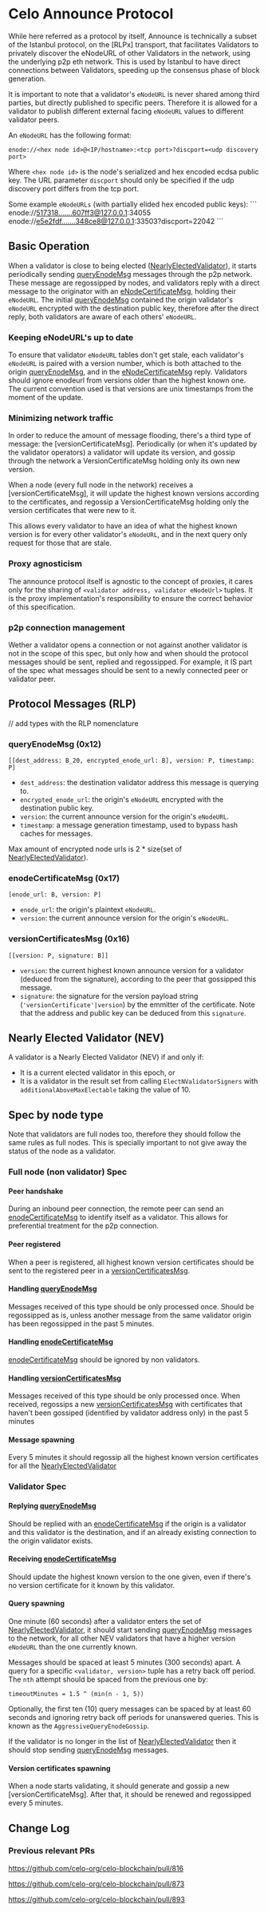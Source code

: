 # Celo Announce Protocol

While here referred as a protocol by itself, Announce is technically a subset of the Istanbul protocol, on the [RLPx] transport, that facilitates Validators to privately discover the eNodeURL of other Validators in the network, using the underlying p2p eth network. This is used by Istanbul to have direct connections between Validators, speeding up the consensus phase of block generation.

It is important to note that a validator's `eNodeURL` is never shared among third parties, but directly published to specific peers. Therefore it is allowed for a validator to publish different external facing `eNodeURL` values to different validator peers.

An `eNodeURL` has the following format:

`enode://<hex node id>@<IP/hostname>:<tcp port>?discport=<udp discovery port>`

Where `<hex node id>` is the node's serialized and hex encoded ecdsa public key. The URL parameter `discport` should only be specified if the udp discovery port differs from the tcp port.

Some example `eNodeURLs` (with partially elided hex encoded public keys):
\```
enode://517318.......607ff3@127.0.0.1:34055
enode://e5e2fdf.......348ce8@127.0.0.1:33503?discport=22042
\```
## Basic Operation

When a validator is close to being elected ([NearlyElectedValidator]), it starts periodically sending [queryEnodeMsg] messages through the p2p network. These message are regossipped by nodes, and validators reply with a direct message to the originator with an [eNodeCertificateMsg], holding their `eNodeURL`. The initial [queryEnodeMsg] contained the origin validator's `eNodeURL` encrypted with the destination public key, therefore after the direct reply, both validators are aware of each others' `eNodeURL`.

### Keeping eNodeURL's up to date

To ensure that validator `eNodeURL` tables don't get stale, each validator's `eNodeURL` is paired with a version number, which is both attached to the origin [queryEnodeMsg], and in the [eNodeCertificateMsg] reply. Validators should ignore enodeurl from versions older than the highest known one. The current convention used is that versions are unix timestamps from the moment of the update.

### Minimizing network traffic

In order to reduce the amount of message flooding, there's a third type of message: the [versionCertificateMsg]. Periodically (or when it's updated by the validator operators) a validator will update its version, and gossip through the network a VersionCertificateMsg holding only its own new version.

When a node (every full node in the network) receives a [versionCertificateMsg], it will update the highest known versions according to the certificates, and regossip a VersionCertificateMsg holding only the version certificates that were new to it.

This allows every validator to have an idea of what the highest known version is for every other validator's `eNodeURL`, and in the next query only request for those that are stale.

### Proxy agnosticism

The announce protocol itself is agnostic to the concept of proxies, it cares only for the sharing of `<validator address, validator eNodeUrl>` tuples. It is the proxy implementation's responsibility to ensure the correct behavior of this specification.

### p2p connection management

Wether a validator opens a connection or not against another validator is not in the scope of this spec, but only how and when should the protocol messages should be sent, replied and regossipped. For example, it IS part of the spec what messages should be sent to a newly connected peer or validator peer.

## Protocol Messages (RLP)

// add types with the RLP nomenclature

### queryEnodeMsg (0x12)

`[[dest_address: B_20, encrypted_enode_url: B], version: P, timestamp: P]`

- `dest_address`: the destination validator address this message is querying to.
- `encrypted_enode_url`: the origin's `eNodeURL` encrypted with the destination public key.
- `version`: the current announce version for the origin's `eNodeURL`.
- `timestamp`: a message generation timestamp, used to bypass hash caches for messages.

Max amount of encrypted node urls is 2 * size(set of [NearlyElectedValidator]).

### enodeCertificateMsg (0x17)

`[enode_url: B, version: P]`

- `enode_url`: the origin's plaintext `eNodeURL`.
- `version`: the current announce version for the origin's `eNodeURL`.

### versionCertificatesMsg (0x16)

`[[version: P, signature: B]]`

- `version`: the current highest known announce version for a validator (deduced from the signature), according to the peer that gossipped this message.
- `signature`: the signature for the version payload string (`'versionCertificate'|version`) by the emmitter of the certificate. Note that the address and public key can be deduced from this `signature`.

## Nearly Elected Validator (NEV)

A validator is a Nearly Elected Validator (NEV) if and only if:

- It is a current elected validator in this epoch, or
- It is a validator in the result set from calling `ElectNValidatorSigners` with `additionalAboveMaxElectable` taking the value of 10.

## Spec by node type

Note that validators are full nodes too, therefore they should follow the same rules as full nodes. This is specially important to not give away the status of the node as a validator.

### Full node (non validator) Spec

#### Peer handshake

During an inbound peer connection, the remote peer can send an [enodeCertificateMsg] to identify itself as a validator. This allows for preferential treatment for the p2p connection.

#### Peer registered

When a peer is registered, all highest known version certificates should be sent to the registered peer in a [versionCertificatesMsg].

#### Handling [queryEnodeMsg]

Messages received of this type should be only processed once.
Should be regossipped as is, unless another message from the same validator origin has been regossipped in the past 5 minutes.

#### Handling [enodeCertificateMsg]

[enodeCertificateMsg] should be ignored by non validators.

#### Handling [versionCertificatesMsg]

Messages received of this type should be only processed once.
When received, regossips a new [versionCertificatesMsg] with certificates that haven't been gossiped (identified by validator address only) in the past 5 minutes

#### Message spawning

Every 5 minutes it should regossip all the highest known version certificates for all the [NearlyElectedValidator]

### Validator Spec

#### Replying [queryEnodeMsg]

Should be replied with an [enodeCertificateMsg] if the origin is a validator and this validator is the destination, and if an already existing connection to the origin validator exists.

#### Receiving [enodeCertificateMsg]

Should update the highest known version to the one given, even if there's no version certificate for it known by this validator.

#### Query spawning

One minute (60 seconds) after a validator enters the set of [NearlyElectedValidator], it should start sending [queryEnodeMsg] messages to the network, for all other NEV validators that have a higher version `eNodeURL` than the one currently known.

Messages should be spaced at least 5 minutes (300 seconds) apart. A query for a specific `<validator, version>` tuple has a retry back off period. The `nth` attempt should be spaced from the previous one by:

```
timeoutMinutes = 1.5 ^ (min(n - 1, 5))
```

Optionally, the first ten (10) query messages can be spaced by at least 60 seconds and ignoring retry back off periods for unanswered queries. This is known as the `AggressiveQueryEnodeGossip`.

If the validator is no longer in the list of [NearlyElectedValidator] then it should stop sending [queryEnodeMsg] messages.

#### Version certificates spawning

When a node starts validating, it should generate and gossip a new [versionCertificateMsg]. After that, it should be renewed and regossipped every 5 minutes.

## Change Log

### Previous relevant PRs

https://github.com/celo-org/celo-blockchain/pull/816

https://github.com/celo-org/celo-blockchain/pull/873

https://github.com/celo-org/celo-blockchain/pull/893

[queryEnodeMsg]: #queryEnodeMsg-0x12
[versionCertificatesMsg]: #versionCertificatesMsg-0x16
[enodeCertificateMsg]: #enodeCertificateMsg-0x17
[NearlyElectedValidator]: #nearly-Elected-Validator-NEV